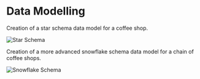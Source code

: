 # Data Modelling

Creation of a star schema data model for a coffee shop.


![Star Schema](https://user-images.githubusercontent.com/99413257/157258523-b339a98c-473b-4b78-9bf3-9619de881339.jpg)



Creation of a more advanced snowflake schema data model for a chain of coffee shops. 


![Snowflake Schema](https://user-images.githubusercontent.com/99413257/157258565-50e0180d-90d2-48fd-80bc-59d41ccb4fc2.jpg)
